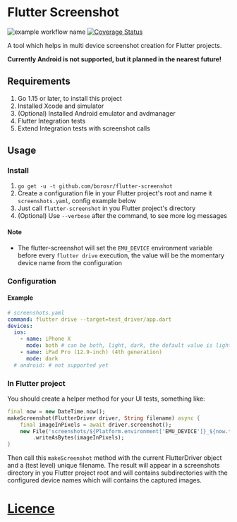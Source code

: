 # Flutter Screenshot
![example workflow name](https://github.com/borosr/flutter-screenshot/workflows/Main/badge.svg)
[![Coverage Status](https://coveralls.io/repos/github/borosr/flutter-screenshot/badge.svg)](https://coveralls.io/github/borosr/flutter-screenshot)

A tool which helps in multi device screenshot creation for Flutter projects.

**Currently Android is not supported, but it planned in the nearest future!**

## Requirements
1. Go 1.15 or later, to install this project
2. Installed Xcode and simulator
3. (Optional) Installed Android emulator and avdmanager
4. Flutter Integration tests
5. Extend Integration tests with screenshot calls

## Usage
### Install
1. `go get -u -t github.com/borosr/flutter-screenshot`
2. Create a configuration file in your Flutter project's root and name it `screenshots.yaml`, config example below
3. Just call `flutter-screenshot` in you Flutter project's directory
4. (Optional) Use `--verbose` after the command, to see more log messages

#### Note
- The flutter-screenshot will set the `EMU_DEVICE` environment variable before every `flutter drive` execution,
  the value will be the momentary device name from the configuration

### Configuration
#### Example
```yaml
# screenshots.yaml
command: flutter drive --target=test_driver/app.dart
devices:
  ios:
    - name: iPhone X
      mode: both # can be both, light, dark, the default value is light
    - name: iPad Pro (12.9-inch) (4th generation)
      mode: dark
  # android: # not supported yet
```

### In Flutter project
You should create a helper method for your UI tests, something like:
```dart
final now = new DateTime.now();
makeScreenshot(FlutterDriver driver, String filename) async {
    final imageInPixels = await driver.screenshot();
    new File('screenshots/${Platform.environment['EMU_DEVICE']}_${now.toString()}/$filename.png')
        .writeAsBytes(imageInPixels);
}
```
Then call this `makeScreenshot` method with the current FlutterDriver object and
a (test level) unique filename. The result will appear in a screenshots directory
in you Flutter project root and will contains subdirectories with the configured 
device names which will contains the captured images.


# [Licence](LICENSE)

